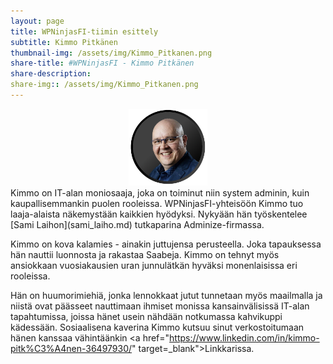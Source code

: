 ```yaml
---
layout: page
title: WPNinjasFI-tiimin esittely
subtitle: Kimmo Pitkänen
thumbnail-img: /assets/img/Kimmo_Pitkanen.png
share-title: #WPNinjasFI - Kimmo Pitkänen
share-description: 
share-img:: /assets/img/Kimmo_Pitkanen.png
---
```

<div align="center">
  <img src="/assets/img/Kimmo_Pitkanen.png" width="25%">
</div>
Kimmo on IT-alan moniosaaja, joka on toiminut niin system adminin, kuin kaupallisemmankin puolen rooleissa. WPNinjasFI-yhteisöön Kimmo tuo laaja-alaista näkemystään kaikkien hyödyksi. Nykyään hän työskentelee [Sami Laihon](sami_laiho.md) tutkaparina Adminize-firmassa.

Kimmo on kova kalamies - ainakin juttujensa perusteella. Joka tapauksessa hän nauttii luonnosta ja rakastaa Saabeja. Kimmo on tehnyt myös ansiokkaan vuosiakausien uran junnulätkän hyväksi monenlaisissa eri rooleissa.

Hän on huumorimiehiä, jonka lennokkaat jutut tunnetaan myös maailmalla ja niistä ovat päässeet nauttimaan ihmiset monissa kansainvälisissä IT-alan tapahtumissa, joissa hänet usein nähdään notkumassa kahvikuppi kädessään. Sosiaalisena kaverina Kimmo kutsuu sinut verkostoitumaan hänen kanssaa vähintäänkin <a href="https://www.linkedin.com/in/kimmo-pitk%C3%A4nen-36497930/" target=_blank">Linkkarissa</a>.
